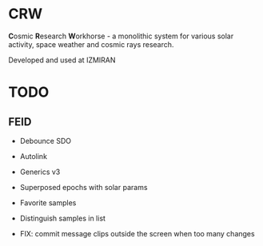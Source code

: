 # CRW
**C**osmic **R**esearch **W**orkhorse - a monolithic system for various solar activity, space weather and cosmic rays research.

Developed and used at IZMIRAN

# TODO

## FEID

- Debounce SDO
- Autolink
- Generics v3
- Superposed epochs with solar params 
- Favorite samples
- Distinguish samples in list

- FIX: commit message clips outside the screen when too many changes